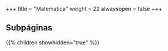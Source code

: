 +++
title = "Matematica"
weight = 22
alwaysopen = false
+++

## Subpáginas

{{% children showhidden="true" %}}